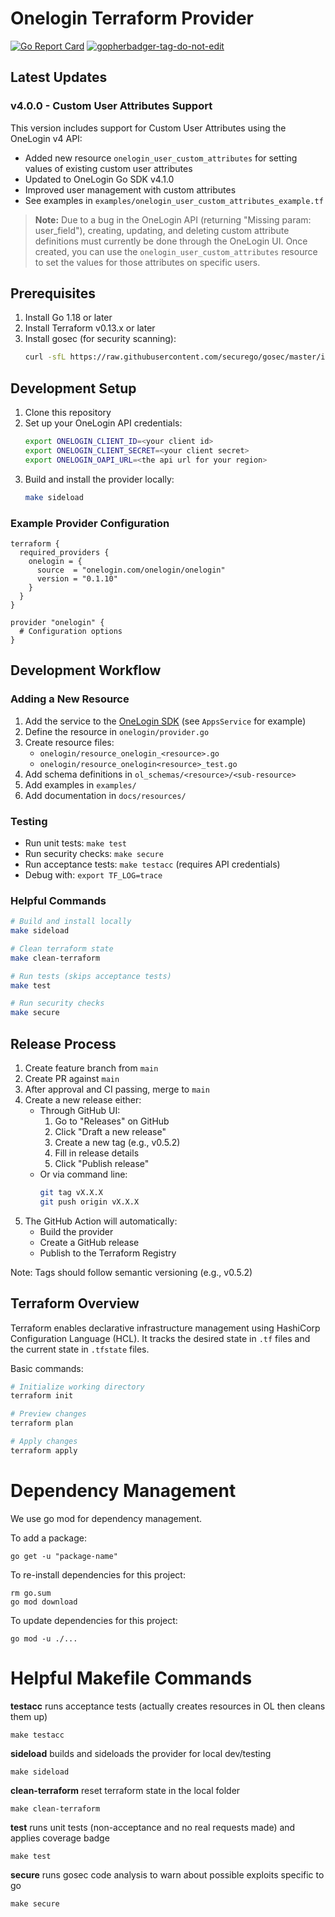 # Onelogin Terraform Provider
[![Go Report Card](https://goreportcard.com/badge/github.com/onelogin/terraform-provider-onelogin)](https://goreportcard.com/report/github.com/onelogin/terraform-provider-onelogin)
<a href='https://github.com/dcaponi/gopherbadger' target='_blank'>![gopherbadger-tag-do-not-edit](https://img.shields.io/badge/Go%20Coverage-100%25-brightgreen.svg?longCache=true&style=flat)</a>

## Latest Updates

### v4.0.0 - Custom User Attributes Support

This version includes support for Custom User Attributes using the OneLogin v4 API:

- Added new resource `onelogin_user_custom_attributes` for setting values of existing custom user attributes
- Updated to OneLogin Go SDK v4.1.0
- Improved user management with custom attributes
- See examples in `examples/onelogin_user_custom_attributes_example.tf`

> **Note:** Due to a bug in the OneLogin API (returning "Missing param: user_field"), creating, updating, and deleting custom attribute definitions must currently be done through the OneLogin UI. Once created, you can use the `onelogin_user_custom_attributes` resource to set the values for those attributes on specific users.

## Prerequisites
1. Install Go 1.18 or later
2. Install Terraform v0.13.x or later
3. Install gosec (for security scanning):
   ```bash
   curl -sfL https://raw.githubusercontent.com/securego/gosec/master/install.sh | sh -s -- -b $(go env GOPATH)/bin v2.18.2
   ```

## Development Setup

1. Clone this repository
2. Set up your OneLogin API credentials:
   ```bash
   export ONELOGIN_CLIENT_ID=<your client id>
   export ONELOGIN_CLIENT_SECRET=<your client secret>
   export ONELOGIN_OAPI_URL=<the api url for your region>
   ```
3. Build and install the provider locally:
   ```bash
   make sideload
   ```

### Example Provider Configuration
```hcl
terraform {
  required_providers {
    onelogin = {
      source  = "onelogin.com/onelogin/onelogin"
      version = "0.1.10"
    }
  }
}

provider "onelogin" {
  # Configuration options
}
```

## Development Workflow

### Adding a New Resource
1. Add the service to the [OneLogin SDK](https://github.com/onelogin/onelogin-go-sdk) (see `AppsService` for example)
2. Define the resource in `onelogin/provider.go`
3. Create resource files:
   - `onelogin/resource_onelogin_<resource>.go`
   - `onelogin/resource_onelogin<resource>_test.go`
4. Add schema definitions in `ol_schemas/<resource>/<sub-resource>`
5. Add examples in `examples/`
6. Add documentation in `docs/resources/`

### Testing
- Run unit tests: `make test`
- Run security checks: `make secure`
- Run acceptance tests: `make testacc` (requires API credentials)
- Debug with: `export TF_LOG=trace`

### Helpful Commands
```bash
# Build and install locally
make sideload

# Clean terraform state
make clean-terraform

# Run tests (skips acceptance tests)
make test

# Run security checks
make secure
```

## Release Process
1. Create feature branch from `main`
2. Create PR against `main`
3. After approval and CI passing, merge to `main`
4. Create a new release either:
   - Through GitHub UI:
     1. Go to "Releases" on GitHub
     2. Click "Draft a new release"
     3. Create a new tag (e.g., v0.5.2)
     4. Fill in release details
     5. Click "Publish release"
   - Or via command line:
     ```bash
     git tag vX.X.X
     git push origin vX.X.X
     ```
5. The GitHub Action will automatically:
   - Build the provider
   - Create a GitHub release
   - Publish to the Terraform Registry

Note: Tags should follow semantic versioning (e.g., v0.5.2)

## Terraform Overview
Terraform enables declarative infrastructure management using HashiCorp Configuration Language (HCL). It tracks the desired state in `.tf` files and the current state in `.tfstate` files.

Basic commands:
```bash
# Initialize working directory
terraform init

# Preview changes
terraform plan

# Apply changes
terraform apply
```

# Dependency Management
We use go mod for dependency management.

To add a package:

```
go get -u "package-name"
```

To re-install dependencies for this project:
```
rm go.sum
go mod download
```

To update dependencies for this project:
```
go mod -u ./...
```

# Helpful Makefile Commands

**testacc** runs acceptance tests (actually creates resources in OL then cleans them up)
```
make testacc
```

**sideload** builds and sideloads the provider for local dev/testing
```
make sideload
```

**clean-terraform** reset terraform state in the local folder
```
make clean-terraform
```

**test** runs unit tests (non-acceptance and no real requests made) and applies coverage badge
```
make test
```

**secure** runs gosec code analysis to warn about possible exploits specific to go
```
make secure
```